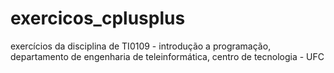 # exercicos_cplusplus
 exercícios da disciplina de TI0109 - introdução a programação, departamento de engenharia de teleinformática, centro de tecnologia - UFC
